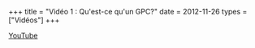 +++
title = "Vidéo 1 : Qu'est-ce qu'un GPC?"
date = 2012-11-26
types = ["Vidéos"]
+++

[YouTube](https://www.youtube.com/watch?v=818Oxp_fH1A)
